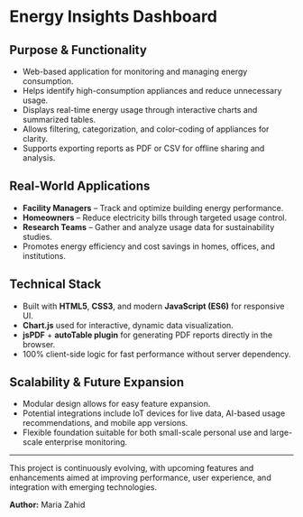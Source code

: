 # Energy Insights Dashboard

## Purpose & Functionality
- Web-based application for monitoring and managing energy consumption.  
- Helps identify high-consumption appliances and reduce unnecessary usage.  
- Displays real-time energy usage through interactive charts and summarized tables.  
- Allows filtering, categorization, and color-coding of appliances for clarity.  
- Supports exporting reports as PDF or CSV for offline sharing and analysis.  

## Real-World Applications
- **Facility Managers** – Track and optimize building energy performance.  
- **Homeowners** – Reduce electricity bills through targeted usage control.  
- **Research Teams** – Gather and analyze usage data for sustainability studies.  
- Promotes energy efficiency and cost savings in homes, offices, and institutions.  

## Technical Stack
- Built with **HTML5**, **CSS3**, and modern **JavaScript (ES6)** for responsive UI.  
- **Chart.js** used for interactive, dynamic data visualization.  
- **jsPDF** + **autoTable plugin** for generating PDF reports directly in the browser.  
- 100% client-side logic for fast performance without server dependency.  

## Scalability & Future Expansion
- Modular design allows for easy feature expansion.  
- Potential integrations include IoT devices for live data, AI-based usage recommendations, and mobile app versions.  
- Flexible foundation suitable for both small-scale personal use and large-scale enterprise monitoring.

---

This project is continuously evolving, with upcoming features and enhancements aimed at improving performance, user experience, and integration with emerging technologies.

**Author:** Maria Zahid


